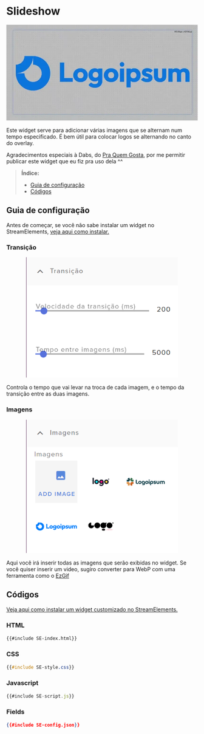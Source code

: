 # Slideshow

![Demonstração do widget](slideshow-demo.webp)

Este widget serve para adicionar várias imagens que se alternam num tempo especificado. É bem útil para colocar logos se alternando no canto do overlay.

Agradecimentos especiais à Dabs, do [Pra Quem Gosta](https://www.youtube.com/c/PraQuemGosta), por me permitir publicar este widget que eu fiz pra uso dela ^^




> **Índice:**  
> - [Guia de configuração](#guia-de-configuração)
> - [Códigos](#códigos)




## Guia de configuração

Antes de começar, se você não sabe instalar um widget no StreamElements, [veja aqui como instalar.](../instrucoes/main.md)




### Transição

<p align="center"><img src="./guia1.png" width="400px"></p>

Controla o tempo que vai levar na troca de cada imagem, e o tempo da transição entre as duas imagens.




### Imagens

<p align="center"><img src="./guia2.png" width="400px"></p>

Aqui você irá inserir todas as imagens que serão exibidas no widget. Se você quiser inserir um video, sugiro converter para WebP com uma ferramenta como o [EzGif](https://ezgif.com)




## Códigos

[Veja aqui como instalar um widget customizado no StreamElements.](../instrucoes/main.md)

### HTML
```html
{{#include SE-index.html}}
```

### CSS
```css
{{#include SE-style.css}}
```

### Javascript
```javascript
{{#include SE-script.js}}
```

### Fields
```json
{{#include SE-config.json}}
```